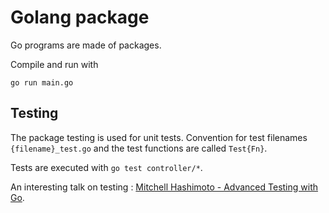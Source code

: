 # Golang package

Go programs are made of packages. 

Compile and run with

```
go run main.go
```

## Testing

The package testing is used for unit tests.
Convention for test filenames `{filename}_test.go` and the test functions are called `Test{Fn}`.

Tests are executed with `go test controller/*`.

An interesting talk on testing : [Mitchell Hashimoto - Advanced Testing with Go](https://youtu.be/8hQG7QlcLBk).